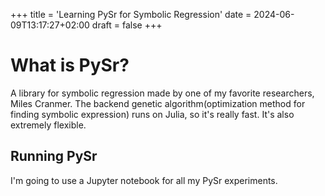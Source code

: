 +++
title = 'Learning PySr for Symbolic Regression'
date = 2024-06-09T13:17:27+02:00
draft = false
+++

# What is PySr?

A library for symbolic regression made by one of my favorite researchers, Miles Cranmer.
The backend genetic algorithm(optimization method for finding symbolic expression) runs on Julia, so it's really fast. It's also extremely flexible.

## Running PySr

I'm going to use a Jupyter notebook for all my PySr experiments.
